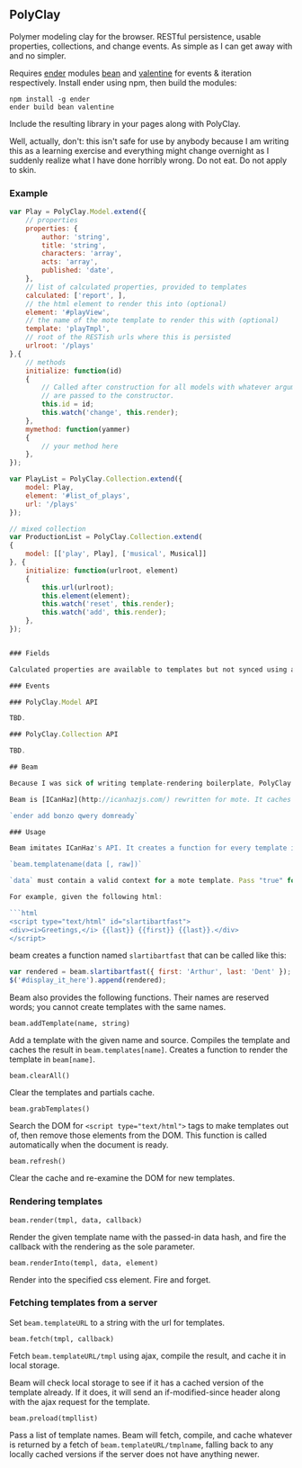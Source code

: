 ## PolyClay

Polymer modeling clay for the browser. RESTful persistence, usable properties, collections, and change events. As simple as I can get away with and no simpler.

Requires [ender](http://ender.no.de/) modules [bean](https://github.com/fat/bean) and [valentine](https://github.com/ded/valentine) for events & iteration respectively. Install ender using npm, then build the modules:

```
npm install -g ender
ender build bean valentine
```

Include the resulting library in your pages along with PolyClay.

Well, actually, don't: this isn't safe for use by anybody because I am writing this as a learning exercise and everything might change overnight as I suddenly realize what I have done horribly wrong. Do not eat. Do not apply to skin.

### Example

```javascript
var Play = PolyClay.Model.extend({
	// properties
	properties: {
		author: 'string',
		title: 'string',
		characters: 'array',
		acts: 'array',
		published: 'date',
	},
	// list of calculated properties, provided to templates
	calculated: ['report', ],
	// the html element to render this into (optional)
	element: '#playView',
	// the name of the mote template to render this with (optional)
	template: 'playTmpl',
	// root of the RESTish urls where this is persisted
	urlroot: '/plays'
},{
	// methods
	initialize: function(id)
	{
		// Called after construction for all models with whatever arguments
		// are passed to the constructor.
		this.id = id;
		this.watch('change', this.render);
	},
	mymethod: function(yammer)
	{
		// your method here
	},
});

var PlayList = PolyClay.Collection.extend({
	model: Play,
	element: '#list_of_plays',
	url: '/plays'
});

// mixed collection
var ProductionList = PolyClay.Collection.extend(
{
	model: [['play', Play], ['musical', Musical]]
}, {
	initialize: function(urlroot, element)
	{
		this.url(urlroot);
		this.element(element);
		this.watch('reset', this.render);
		this.watch('add', this.render);
	},
});


### Fields

Calculated properties are available to templates but not synced using ajax.

### Events

### PolyClay.Model API

TBD.

### PolyClay.Collection API

TBD.

## Beam

Because I was sick of writing template-rendering boilerplate, PolyClay requires [mote.js](http://satchmorun.github.com/mote/) and the convenience wrapper Beam.

Beam is [ICanHaz](http://icanhazjs.com/) rewritten for mote. It caches the compiled templates instead of the string source. Also, it is more agnostic than ICanHaz about its optional libraries. It will pick up anything claiming that it is __$__ in the global namespace and assume it works like jquery/zepto. This allows you to use Ender instead of jquery by adding some more packages to your ender build:

`ender add bonzo qwery domready` 

### Usage

Beam imitates ICanHaz's API. It creates a function for every template it finds in the DOM marked as type "text/html" or "text/x-icanhaz". That method has the following signature:

`beam.templatename(data [, raw])`

`data` must contain a valid context for a mote template. Pass "true" for `raw` to receive a string in return. Otherwise Beam will wrap up the result as a dom element.

For example, given the following html:

```html
<script type="text/html" id="slartibartfast">
<div><i>Greetings,</i> {{last}} {{first}} {{last}}.</div>
</script>
```

beam creates a function named `slartibartfast` that can be called like this:

```javascript
var rendered = beam.slartibartfast({ first: 'Arthur', last: 'Dent' });
$('#display_it_here').append(rendered);
```

Beam also provides the following functions. Their names are reserved words; you cannot create templates with the same names.

`beam.addTemplate(name, string)`

Add a template with the given name and source. Compiles the template and caches the result in `beam.templates[name]`. Creates a function to render the template in `beam[name]`.

`beam.clearAll()` 

Clear the templates and partials cache.

`beam.grabTemplates()` 

Search the DOM for `<script type="text/html">` tags to make templates out of, then remove those elements from the DOM. This function is called automatically when the document is ready.

`beam.refresh()`

Clear the cache and re-examine the DOM for new templates.

### Rendering templates

`beam.render(tmpl, data, callback)`

Render the given template name with the passed-in data hash, and fire the callback with the rendering as the sole parameter.

`beam.renderInto(templ, data, element)`

Render into the specified css element. Fire and forget.

### Fetching templates from a server

Set `beam.templateURL` to a string with the url for templates.

`beam.fetch(tmpl, callback)`

Fetch `beam.templateURL/tmpl` using ajax, compile the result, and cache it in local storage.

Beam will check local storage to see if it has a cached version of the template already. If it does, it will send an if-modified-since header along with the ajax request for the template.

`beam.preload(tmpllist)`

Pass a list of template names. Beam will fetch, compile, and cache whatever is returned by a fetch of `beam.templateURL/tmplname`, falling back to any locally cached versions if the server does not have anything newer.


